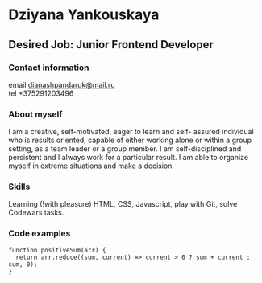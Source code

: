 # **Dziyana Yankouskaya**

## Desired Job: Junior Frontend Developer

### **Contact information**
email dianashpandaruk@mail.ru \
tel +375291203496

### **About myself**
I am a creative, self-motivated, eager to learn and self- assured individual who is results oriented, capable of either working alone or within a group setting, as a team leader or a group member.
I am self-disciplined and persistent and I always work for a particular result. I am able to organize myself in extreme situations and make a decision.

### **Skills**
Learning (!with pleasure) HTML, CSS, Javascript, play with Git, solve Codewars tasks.

### **Code examples**
```
function positiveSum(arr) {
  return arr.reduce((sum, current) => current > 0 ? sum + current : sum, 0);
}
```